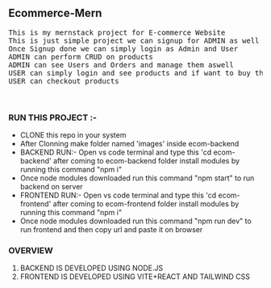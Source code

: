 <h2> Ecommerce-Mern </h2>
<pre>
This is my mernstack project for E-commerce Website 
This is just simple project we can signup for ADMIN as well as USER 
Once Signup done we can simply login as Admin and User
ADMIN can perform CRUD on products 
ADMIN can see Users and Orders and manage them aswell 
USER can simply login and see products and if want to buy that products he/she can simply ADD it to CART
USER can checkout products 
</pre>
<br>
<h3>RUN THIS PROJECT :- </h3>
<ul>
  <li>CLONE this repo in your system </li>
  <li>After Clonning make folder named 'images' inside ecom-backend </li>
  <li>BACKEND RUN:- Open vs code terminal and type this 'cd ecom-backend' after coming to ecom-backend folder install modules by running this command "npm i" </li>
  <li>Once node modules downloaded run this command "npm start" to run backend on server</li>
  <li>FRONTEND RUN:- Open vs code terminal and type this 'cd ecom-frontend' after coming to ecom-frontend folder install modules by running this command "npm i"</li>
  <li>Once node modules downloaded run this command "npm run dev" to run frontend and then copy url and paste it on browser </li>
</ul>
<h3>OVERVIEW</h3>
<ol>
  <li>BACKEND IS DEVELOPED USING NODE.JS </li>
  <li>FRONTEND IS  DEVELOPED USING VITE+REACT AND TAILWIND CSS</li>
</ol>
